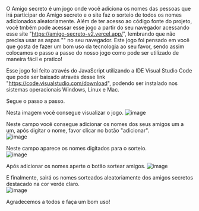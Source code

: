 O Amigo secreto é um jogo onde você adiciona os nomes das pessoas que irá participar do Amigo secreto e o site faz o sorteio de todos os nomes adicionados aleatoriamente.
Além de ter acesso ao código fonte do projeto, você tmbém pode acessar esse jogo a partir do seu navegador acessando esse site "https://amigo-secreto-v2.vercel.app/", lembrando que não precisa usar as aspas "" no seu navegador.
Este jogo foi pensado em você que gosta de fazer um bom uso da tecnologia ao seu favor, sendo assim colocamos o passo a passo do nosso jogo como pode ser utilizado de maneira fácil e pratico!

Esse jogo foi feito através do JavaScript utilizando a IDE Visual Studio Code que pode ser baixado através desse link "https://code.visualstudio.com/download", podendo ser instalado nos sistemas operacionais Windows, Linux e Mac.

Segue o passo a passo.


Nesta imagem você consegue visualizar o jogo.
![image](https://github.com/user-attachments/assets/a29bb1ad-7170-4b1c-8894-3af9064fed9b)

Neste campo você consegue adicionar os nomes dos seus amigos um a um, após digitar o nome, favor clicar no botão "adicionar".  
![image](https://github.com/user-attachments/assets/95b1db97-ef5d-4568-b3ef-a2a8630dfa22)

Neste campo aparece os nomes digitados para o sorteio.  
![image](https://github.com/user-attachments/assets/1138268f-195b-4da9-8d8b-e9614b2577e4)

Após adicionar os nomes aperte o botão sortear amigos.
 ![image](https://github.com/user-attachments/assets/44341d68-0b43-40ea-b48b-4ed07f873483)

E finalmente, sairá os nomes sorteados aleatoriamente dos amigos secretos destacado na cor verde claro.  
![image](https://github.com/user-attachments/assets/de4c6068-1143-4463-997c-f4fd8de366d8)

Agradecemos a todos e faça um bom uso!
